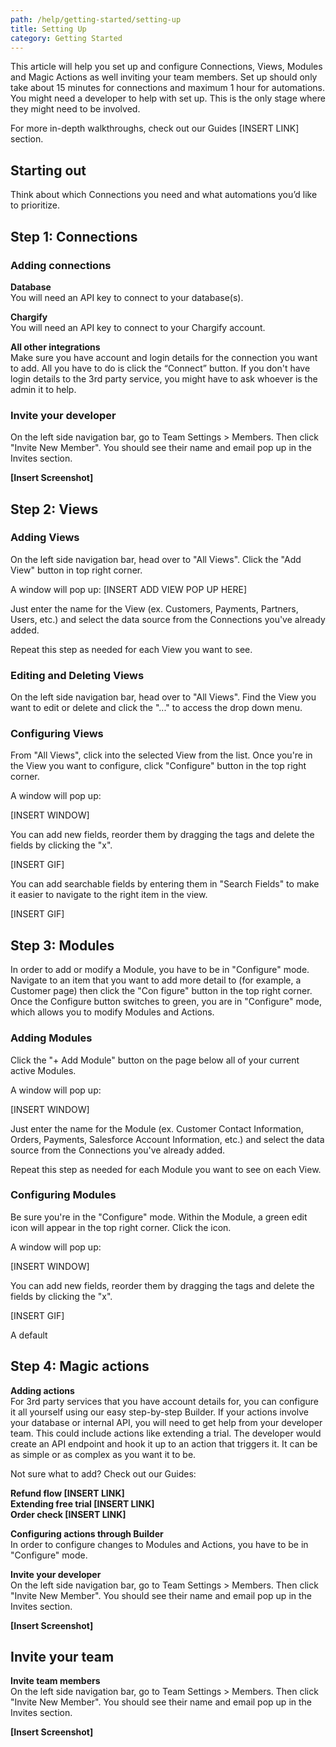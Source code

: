```yaml
---
path: /help/getting-started/setting-up
title: Setting Up
category: Getting Started
---
```

This article will help you set up and configure Connections, Views, Modules and Magic Actions as well inviting your team members. Set up should only take about 15 minutes for connections and maximum 1 hour for automations. You might need a developer to help with set up. This is the only stage where they might need to be involved. 

For more in-depth walkthroughs, check out our Guides \[INSERT LINK] section.

## Starting out

Think about which Connections you need and what automations you’d like to prioritize.

## Step 1: Connections

### Adding connections

**Database**\
You will need an API key to connect to your database(s).

**Chargify**\
You will need an API key to connect to your Chargify account.

**All other integrations**\
Make sure you have account and login details for the connection you want to add. All you have to do is click the “Connect” button. If you don't have login details to the 3rd party service, you might have to ask whoever is the admin it to help.

### Invite your developer
On the left side navigation bar, go to Team Settings > Members. Then click "Invite New Member". You should see their name and email pop up in the Invites section.

**\[Insert Screenshot]**

## Step 2: Views

### Adding Views
On the left side navigation bar, head over to "All Views". Click the "Add View" button in top right corner.

A window will pop up:
[INSERT ADD VIEW POP UP HERE]

Just enter the name for the View (ex. Customers, Payments, Partners, Users, etc.) and select the data source from the Connections you've already added.

Repeat this step as needed for each View you want to see.

### Editing and Deleting Views

On the left side navigation bar, head over to "All Views". Find the View you want to edit or delete and click the "..." to access the drop down menu.

### Configuring Views
From "All Views", click into the selected View from the list. Once you're in the View you want to configure, click "Configure" button in the top right corner.  

A window will pop up:

\[INSERT WINDOW]

You can add new fields, reorder them by dragging the tags and delete the fields by clicking the "x".

\[INSERT GIF]

You can add searchable fields by entering them in "Search Fields" to make it easier to navigate to the right item in the view.

\[INSERT GIF]

## Step 3: Modules

In order to add or modify a Module, you have to be in "Configure" mode. Navigate to an item that you want to add more detail to (for example, a Customer page) then click the "Con
figure" button in the top right corner. Once the Configure button switches to green, you are in "Configure" mode, which allows you to modify Modules and Actions.

### Adding Modules

Click the "+ Add Module" button on the page below all of your current active Modules.

A window will pop up:

[INSERT WINDOW]

Just enter the name for the Module (ex. Customer Contact Information, Orders, Payments, Salesforce Account Information, etc.) and select the data source from the Connections you've already added.

Repeat this step as needed for each Module you want to see on each View.

### Configuring Modules

Be sure you're in the "Configure" mode. Within the Module, a green edit icon will appear in the top right corner. Click the icon.

A window will pop up:

[INSERT WINDOW]

You can add new fields, reorder them by dragging the tags and delete the fields by clicking the "x".

\[INSERT GIF]

A default 


## Step 4: Magic actions

**Adding actions**\
For 3rd party services that you have account details for, you can configure it all yourself using our easy step-by-step Builder. If your actions involve your database or internal API, you will need to get help from your developer team. This could include actions like extending a trial. The developer would create an API endpoint and hook it up to an action that triggers it. It can be as simple or as complex as you want it to be.

Not sure what to add? Check out our Guides:

**Refund flow \[INSERT LINK]**\
**Extending free trial \[INSERT LINK]**\
**Order check \[INSERT LINK]**

**Configuring actions through Builder**\
In order to configure changes to Modules and Actions, you have to be in "Configure" mode.

**Invite your developer**\
On the left side navigation bar, go to Team Settings > Members. Then click "Invite New Member". You should see their name and email pop up in the Invites section.

**\[Insert Screenshot]**

## **Invite your team**

**Invite team members**\
On the left side navigation bar, go to Team Settings > Members. Then click "Invite New Member". You should see their name and email pop up in the Invites section.

**\[Insert Screenshot]**
